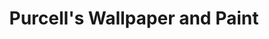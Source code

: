 ---
title: "Purcell's Wallpaper and Paint"
url: /liverpool/purcells-wallpaper-and-paint/
shop: Farben
---